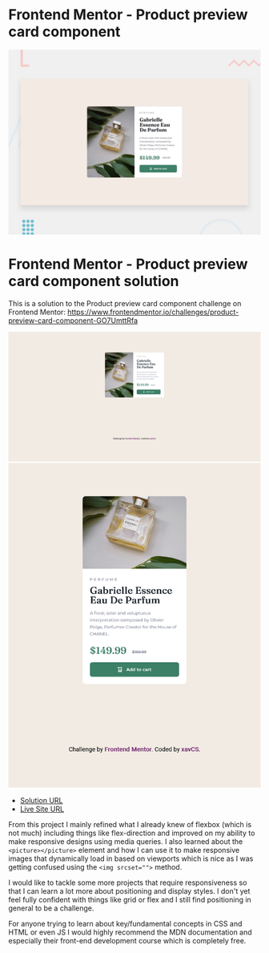 # Frontend Mentor - Product preview card component

![Design preview for the Product preview card component coding challenge](./design/desktop-preview.jpg)

# Frontend Mentor - Product preview card component solution

This is a solution to the Product preview card component challenge on Frontend Mentor:
  https://www.frontendmentor.io/challenges/product-preview-card-component-GO7UmttRfa  


![My desktop design](./screenshots/desktop.png)
![My mobile design](./screenshots/mobile.png)


- [Solution URL](https://www.frontendmentor.io/solutions/responsive-product-preview-card-using-flexbox-sZQ8uCDL5T)
- [Live Site URL](https://xavcs.github.io/Product-preview-card-component/)

From this project I mainly refined what I already knew of flexbox (which is not much) including things like flex-direction and improved on my ability to make responsive designs using media queries. 
I also learned about the ```<picture></picture>``` element and how I can use it to make responsive images that dynamically load in based on viewports which is nice as I was getting confused using the ```<img srcset="">``` method.

I would like to tackle some more projects that require responsiveness so that I can learn a lot more about positioning and display styles. I don't yet feel fully confident with things like grid or flex and I still find positioning in general to be a challenge.

For anyone trying to learn about key/fundamental concepts in CSS and HTML or even JS I would highly recommend the MDN documentation and especially their front-end development course which is completely free.


